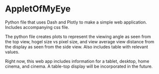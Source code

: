 # AppletOfMyEye

Python file that uses Dash and Plotly to make a simple web application. Includes accompanying css file.

The python file creates plots to represent the viewing angle as seen from the top view, hogel size vs pixel size, and view average view distance from the display as seen from the side view.
Also includes table with relevant values.

Right now, this web app includes information for a tablet, desktop, home cinema, and cinema. A table-top display will be incorporated in the future.
